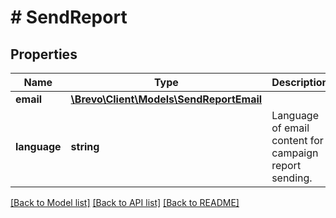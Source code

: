 # # SendReport

## Properties

Name | Type | Description | Notes
------------ | ------------- | ------------- | -------------
**email** | [**\Brevo\Client\Models\SendReportEmail**](SendReportEmail.md) |  |
**language** | **string** | Language of email content for campaign report sending. | [optional] [default to 'fr']

[[Back to Model list]](../../README.md#models) [[Back to API list]](../../README.md#endpoints) [[Back to README]](../../README.md)
